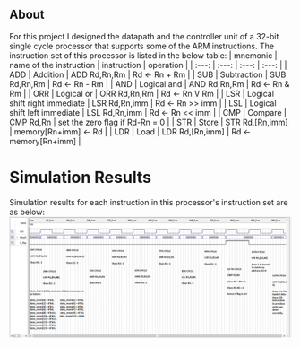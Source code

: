 ## About
For this project I designed the datapath and the controller unit of a 32-bit single cycle processor that supports some of the ARM instructions.
The instruction set of this processor is listed in the below table:
| mnemonic | name of the instruction         | instruction     | operation                      |
| :---:    | :---:                           | :---:           | :---:                          | 
| ADD      | Addition                        | ADD Rd,Rn,Rm    | Rd ← Rn + Rm                   |
| SUB      | Subtraction                     | SUB Rd,Rn,Rm    | Rd ← Rn - Rm                   |
| AND      | Logical and                     | AND Rd,Rn,Rm    | Rd ← Rn & Rm                   |
| ORR      | Logical or                      | ORR Rd,Rn,Rm    | Rd ← Rn V Rm                   |
| LSR      | Logical shift right immediate   | LSR Rd,Rn,imm   | Rd ← Rn >> imm                 |
| LSL      | Logical shift left immediate    | LSL Rd,Rn,imm   | Rd ← Rn << imm                 |
| CMP      | Compare                         | CMP Rd,Rn       | set the zero flag if Rd-Rn = 0 |
| STR      | Store                           | STR Rd,[Rn,imm] | memory[Rn+imm] ← Rd            |
| LDR      | Load                            | LDR Rd,[Rn,imm] | Rd ← memory[Rn+imm]            |

# Simulation Results 
Simulation results for each instruction in this processor's instruction set are as below:
![](waveform.png) 
    

    
